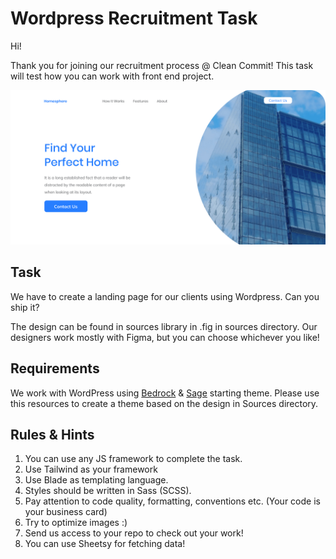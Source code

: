 # Wordpress Recruitment Task

Hi!

Thank you for joining our recruitment process @ Clean Commit! This task will test how you can work with front end project.

![Wordpress](images/cover.jpg)

## Task

We have to create a landing page for our clients using Wordpress. Can you ship it?

The design can be found in sources library in .fig in sources directory.
Our designers work mostly with Figma, but you can choose whichever you like!

## Requirements

We work with WordPress using [Bedrock](https://roots.io/bedrock/) & [Sage](https://roots.io/sage/) starting theme. Please use this resources to create a theme based on the design in Sources directory.

## Rules & Hints

1. You can use any JS framework to complete the task.
2. Use Tailwind as your framework
3. Use Blade as templating language.
4. Styles should be written in Sass (SCSS).
5. Pay attention to code quality, formatting, conventions etc. (Your code is your business card)
6. Try to optimize images :)
7. Send us access to your repo to check out your work!
8. You can use Sheetsy for fetching data!
